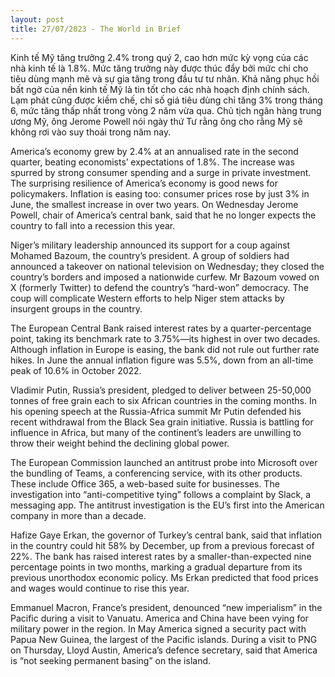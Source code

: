 ```yaml
---
layout: post
title: 27/07/2023 - The World in Brief
---
```


Kinh tế Mỹ tăng trưởng 2.4% trong quý 2, cao hơn mức kỳ vọng của các nhà kinh tế là 1.8%. Mức tăng trưởng này được thúc đẩy bởi mức chi cho tiêu dùng mạnh mẽ và sự gia tăng trong đầu tư tư nhân. Khả năng phục hồi bất ngờ của nền kinh tế Mỹ là tin tốt cho các nhà hoạch định chính sách. Lạm phát cũng được kiềm chế, chỉ số giá tiêu dùng chỉ tăng 3% trong tháng 6, mức tăng thấp nhất trong vòng 2 năm vừa qua. Chủ tịch ngân hàng trung ương Mỹ, ông Jerome Powell nói ngày thứ Tư rằng ông cho rằng Mỹ sẽ không rơi vào suy thoái trong năm nay.

America’s economy grew by 2.4% at an annualised rate in the second quarter, beating economists’ expectations of 1.8%. The increase was spurred by strong consumer spending and a surge in private investment. The surprising resilience of America’s economy is good news for policymakers. Inflation is easing too: consumer prices rose by just 3% in June, the smallest increase in over two years. On Wednesday Jerome Powell, chair of America’s central bank, said that he no longer expects the country to fall into a recession this year.

Niger’s military leadership announced its support for a coup against Mohamed Bazoum, the country’s president. A group of soldiers had announced a takeover on national television on Wednesday; they closed the country’s borders and imposed a nationwide curfew. Mr Bazoum vowed on X (formerly Twitter) to defend the country’s “hard-won” democracy. The coup will complicate Western efforts to help Niger stem attacks by insurgent groups in the country.

The European Central Bank raised interest rates by a quarter-percentage point, taking its benchmark rate to 3.75%—its highest in over two decades. Although inflation in Europe is easing, the bank did not rule out further rate hikes. In June the annual inflation figure was 5.5%, down from an all-time peak of 10.6% in October 2022.

Vladimir Putin, Russia’s president, pledged to deliver between 25-50,000 tonnes of free grain each to six African countries in the coming months. In his opening speech at the Russia-Africa summit Mr Putin defended his recent withdrawal from the Black Sea grain initiative. Russia is battling for influence in Africa, but many of the continent’s leaders are unwilling to throw their weight behind the declining global power.

The European Commission launched an antitrust probe into Microsoft over the bundling of Teams, a conferencing service, with its other products. These include Office 365, a web-based suite for businesses. The investigation into “anti-competitive tying” follows a complaint by Slack, a messaging app. The antitrust investigation is the EU’s first into the American company in more than a decade.

Hafize Gaye Erkan, the governor of Turkey’s central bank, said that inflation in the country could hit 58% by December, up from a previous forecast of 22%. The bank has raised interest rates by a smaller-than-expected nine percentage points in two months, marking a gradual departure from its previous unorthodox economic policy. Ms Erkan predicted that food prices and wages would continue to rise this year.

Emmanuel Macron, France’s president, denounced “new imperialism” in the Pacific during a visit to Vanuatu. America and China have been vying for military power in the region. In May America signed a security pact with Papua New Guinea, the largest of the Pacific islands. During a visit to PNG on Thursday, Lloyd Austin, America’s defence secretary, said that America is “not seeking permanent basing” on the island.